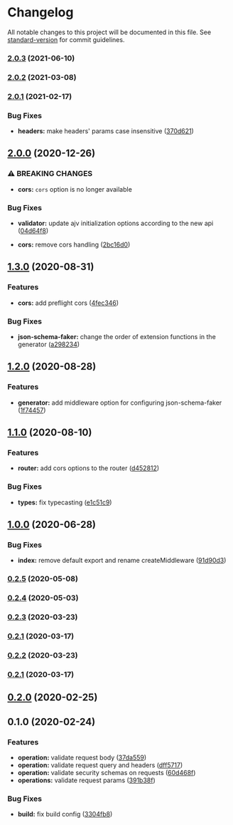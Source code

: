 # Changelog

All notable changes to this project will be documented in this file. See [standard-version](https://github.com/conventional-changelog/standard-version) for commit guidelines.

### [2.0.3](https://github.com/aleksandryackovlev/openapi-mock-express-middleware/compare/v2.0.2...v2.0.3) (2021-06-10)

### [2.0.2](https://github.com/aleksandryackovlev/openapi-mock-express-middleware/compare/v2.0.1...v2.0.2) (2021-03-08)

### [2.0.1](https://github.com/aleksandryackovlev/openapi-mock-express-middleware/compare/v2.0.0...v2.0.1) (2021-02-17)


### Bug Fixes

* **headers:** make headers' params case insensitive ([370d621](https://github.com/aleksandryackovlev/openapi-mock-express-middleware/commit/370d62141d92ff05629ebbe11e1fe7eade5ea304))

## [2.0.0](https://github.com/aleksandryackovlev/openapi-mock-express-middleware/compare/v1.3.0...v2.0.0) (2020-12-26)


### ⚠ BREAKING CHANGES

* **cors:** `cors` option is no longer available

### Bug Fixes

* **validator:** update ajv initialization options according to the new api ([04d64f8](https://github.com/aleksandryackovlev/openapi-mock-express-middleware/commit/04d64f88a2282adba63eb59ab3343259a3c8b7e8))


* **cors:** remove cors handling ([2bc16d0](https://github.com/aleksandryackovlev/openapi-mock-express-middleware/commit/2bc16d0ac65e27df80f650a41567619279d3ab81))

## [1.3.0](https://github.com/aleksandryackovlev/openapi-mock-express-middleware/compare/v1.2.0...v1.3.0) (2020-08-31)


### Features

* **cors:** add preflight cors ([4fec346](https://github.com/aleksandryackovlev/openapi-mock-express-middleware/commit/4fec346660a48e372a7ca8f47ddf5adca4d98ad4))


### Bug Fixes

* **json-schema-faker:** change the order of extension functions in the generator ([a298234](https://github.com/aleksandryackovlev/openapi-mock-express-middleware/commit/a298234371ec0dec2728cb3ef51ded8bde3d7b03))

## [1.2.0](https://github.com/aleksandryackovlev/openapi-mock-express-middleware/compare/v1.1.0...v1.2.0) (2020-08-28)


### Features

* **generator:** add middleware option for configuring json-schema-faker ([1f74457](https://github.com/aleksandryackovlev/openapi-mock-express-middleware/commit/1f744570925aaf4b52bcb77a4c9fe2ca82a57923))

## [1.1.0](https://github.com/aleksandryackovlev/openapi-mock-express-middleware/compare/v1.0.0...v1.1.0) (2020-08-10)


### Features

* **router:** add cors options to the router ([d452812](https://github.com/aleksandryackovlev/openapi-mock-express-middleware/commit/d4528126b626171519635058eb44c4321b57eb9d))


### Bug Fixes

* **types:** fix typecasting ([e1c51c9](https://github.com/aleksandryackovlev/openapi-mock-express-middleware/commit/e1c51c95f091500a431527faf5fb39922799e6e4))

## [1.0.0](https://github.com/aleksandryackovlev/openapi-mock-express-middleware/compare/v0.2.5...v1.0.0) (2020-06-28)


### Bug Fixes

* **index:** remove default export and rename createMiddleware ([91d90d3](https://github.com/aleksandryackovlev/openapi-mock-express-middleware/commit/91d90d348a5337d8f1023a2b12b45ce15e56d2ec))

### [0.2.5](https://github.com/aleksandryackovlev/openapi-mock-express-middleware/compare/v0.2.4...v0.2.5) (2020-05-08)

### [0.2.4](https://github.com/aleksandryackovlev/openapi-mock-express-middleware/compare/v0.2.3...v0.2.4) (2020-05-03)

### [0.2.3](https://github.com/aleksandryackovlev/openapi-mock-express-middleware/compare/v0.2.2...v0.2.3) (2020-03-23)

### [0.2.1](https://github.com/aleksandryackovlev/openapi-mock-express-middleware/compare/v0.2.0...v0.2.1) (2020-03-17)

### [0.2.2](https://github.com/aleksandryackovlev/openapi-mock-express-middleware/compare/v0.2.0...v0.2.2) (2020-03-23)
### [0.2.1](https://github.com/aleksandryackovlev/openapi-mock-express-middleware/compare/v0.2.0...v0.2.1) (2020-03-17)

## [0.2.0](https://github.com/aleksandryackovlev/openapi-mock-express-middleware/compare/v0.1.0...v0.2.0) (2020-02-25)

## 0.1.0 (2020-02-24)


### Features

* **operation:** validate request body ([37da559](https://github.com/aleksandryackovlev/openapi-mock-express-middleware/commit/37da5597e1c9f4f6d4e361211d28449ef9f707b4))
* **operation:** validate request query and headers ([dff5717](https://github.com/aleksandryackovlev/openapi-mock-express-middleware/commit/dff57179760c485696a5032122c78c346fb3b4bc))
* **operation:** validate security schemas on requests ([60d468f](https://github.com/aleksandryackovlev/openapi-mock-express-middleware/commit/60d468f88151515ffd7a4aea51feac67abb4fe0e))
* **operations:** validate request params ([391b38f](https://github.com/aleksandryackovlev/openapi-mock-express-middleware/commit/391b38f3b5b709bc52baada8740155930e3069ab))


### Bug Fixes

* **build:** fix build config ([3304fb8](https://github.com/aleksandryackovlev/openapi-mock-express-middleware/commit/3304fb82e4b27900b0c538c5e40a70b332660a1b))
